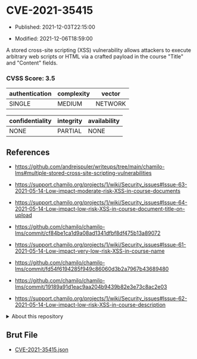 # CVE-2021-35415

- Published: 2021-12-03T22:15:00

- Modified: 2021-12-06T18:59:00

A stored cross-site scripting (XSS) vulnerability allows attackers to execute arbitrary web scripts or HTML via a crafted payload in the course "Title" and "Content" fields.

### CVSS Score: **3.5**

| authentication | complexity | vector |
| --- | --- | --- |
| SINGLE | MEDIUM | NETWORK |

| confidentiality | integrity | availability |
| --- | --- | --- |
| NONE | PARTIAL | NONE |

## References

* https://github.com/andrejspuler/writeups/tree/main/chamilo-lms#multiple-stored-cross-site-scripting-vulnerabilities

* https://support.chamilo.org/projects/1/wiki/Security_issues#Issue-63-2021-05-14-Low-impact-moderate-risk-XSS-in-course-documents

* https://support.chamilo.org/projects/1/wiki/Security_issues#Issue-64-2021-05-14-Low-impact-low-risk-XSS-in-course-document-title-on-upload

* https://github.com/chamilo/chamilo-lms/commit/cf84be1ca1d9a08ad1341dfbf8df475b13a89072

* https://support.chamilo.org/projects/1/wiki/Security_issues#Issue-61-2021-05-14-Low-impact-very-low-risk-XSS-in-course-name

* https://github.com/chamilo/chamilo-lms/commit/fd54f6194285f949c86060d3b2a7967b43689480

* https://github.com/chamilo/chamilo-lms/commit/19189a91d1eac9aa204b9439b82e3e73c8ac2e03

* https://support.chamilo.org/projects/1/wiki/Security_issues#Issue-62-2021-05-14-Low-impact-low-risk-XSS-in-course-description

<details>
<summary>About this repository</summary> 

  This repository is part of the project [Live Hack CVE](https://github.com/Live-Hack-CVE). Main website can be found [www.live-hack.org](https://www.live-hack.org) 
  
  Made by [Sn0wAlice](https://github.com/Sn0wAlice) for the people that care about security and need to have a feed of the latest CVEs. Hope you enjoy it, don't forget to star the repo and follow me on [Twitter](https://twitter.com/Sn0wAlice) and [Github](https://github.com/Sn0wAlice). And that is my [personnal website](https://www.alice-snow.me/)

  - [Home Page](https://github.com/Live-Hack-CVE)
  - [Framework](https://github.com/Live-Hack-CVE/cve-framework)
  - [CVE database](https://github.com/Live-Hack-CVE/full_database)
  - [Changelog](https://github.com/Live-Hack-CVE/Changelog)
</details>

## Brut File

* [CVE-2021-35415.json](https://raw.githubusercontent.com/Live-Hack-CVE/full_database/main/cves/2021/CVE-2021-35415.json)

